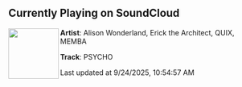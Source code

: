 ## Currently Playing on SoundCloud

[<img align="left" width="100" src="https://i1.sndcdn.com/artworks-Vpg3mdaGzTuY-0-t500x500.jpg">](https://soundcloud.com/alisonwonderland/psycho)

**Artist**: Alison Wonderland, Erick the Architect, QUIX, MEMBA 

**Track**: PSYCHO

Last updated at 9/24/2025, 10:54:57 AM
